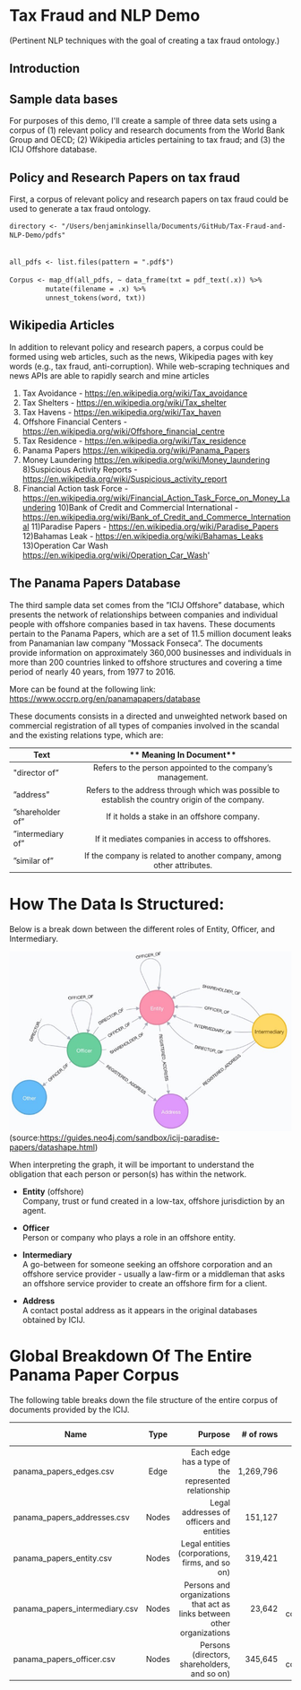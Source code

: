 # Tax Fraud and NLP Demo

(Pertinent NLP techniques with the goal of creating a tax fraud ontology.)

## Introduction 



## Sample data bases
For purposes of this demo, I'll create a sample of three data sets using a corpus of (1) relevant policy and research documents from the World Bank Group and OECD; (2) Wikipedia articles pertaining to tax fraud; and (3) the ICIJ Offshore database. 

## Policy and Research Papers on tax fraud

First, a corpus of relevant policy and research papers on tax fraud could be used to generate a tax fraud ontology. 

```
directory <- "/Users/benjaminkinsella/Documents/GitHub/Tax-Fraud-and-NLP-Demo/pdfs"


all_pdfs <- list.files(pattern = ".pdf$")

Corpus <- map_df(all_pdfs, ~ data_frame(txt = pdf_text(.x)) %>%
         mutate(filename = .x) %>%
         unnest_tokens(word, txt))

```

## Wikipedia Articles

In addition to relevant policy and research papers, a corpus could be formed using web articles, such as the news, Wikipedia pages with key words (e.g., tax fraud, anti-corruption). While web-scraping techniques and news APIs are able to rapidly search and mine articles  

1) Tax Avoidance - https://en.wikipedia.org/wiki/Tax_avoidance
2) Tax Shelters - https://en.wikipedia.org/wiki/Tax_shelter
3) Tax Havens - https://en.wikipedia.org/wiki/Tax_haven
4) Offshore Financial Centers - https://en.wikipedia.org/wiki/Offshore_financial_centre
5) Tax Residence - https://en.wikipedia.org/wiki/Tax_residence
6) Panama Papers https://en.wikipedia.org/wiki/Panama_Papers
7) Money Laundering https://en.wikipedia.org/wiki/Money_laundering
8)Suspicious Activity Reports - https://en.wikipedia.org/wiki/Suspicious_activity_report
9) Financial Action task Force - https://en.wikipedia.org/wiki/Financial_Action_Task_Force_on_Money_Laundering
10)Bank of Credit and Commercial International - https://en.wikipedia.org/wiki/Bank_of_Credit_and_Commerce_International
11)Paradise Papers - https://en.wikipedia.org/wiki/Paradise_Papers
12)Bahamas Leak - https://en.wikipedia.org/wiki/Bahamas_Leaks
13)Operation Car Wash https://en.wikipedia.org/wiki/Operation_Car_Wash'



## The Panama Papers Database

The third sample data set comes from the  ”ICIJ  Offshore”  database,  which presents  the  network  of  relationships  between  companies  and  individual  people  with  offshore  companies based in tax havens. These documents pertain to the Panama Papers, which are a set of 11.5 million document leaks from Panamanian law company ”Mossack Fonseca”. The documents provide information on approximately 360,000 businesses and individuals in more than 200 countries linked to offshore structures and covering a time period of nearly 40 years, from 1977 to 2016.

More can be found at the following link: https://www.occrp.org/en/panamapapers/database

 These documents consists in a directed and unweighted network based on commercial  registration  of  all  types  of  companies  involved  in  the  scandal  and the existing relations type, which are:

| **Text** | ** Meaning In Document**       |
| ------------- |:-------------:|
|"director of”| Refers to the person appointed to the company’s management.|
|”address” | Refers to the address through which was possible to establish the country origin of the company.|
|”shareholder of” | If it holds a stake in an offshore company.|
|”intermediary of” | If it mediates companies in access to offshores.|
| ”similar of” | If the company is related to another company, among other attributes.|

# How The Data Is Structured:
Below is a break down between the different roles of Entity, Officer, and Intermediary.

![](img/shapeofthedata.png)
(source:https://guides.neo4j.com/sandbox/icij-paradise-papers/datashape.html)

When interpreting the graph, it will be important to understand the obligation that each person or person(s) has within the network.  

* **Entity** (offshore)
<br /> Company, trust or fund created in a low-tax, offshore jurisdiction by an agent.

* **Officer**
<br /> Person or company who plays a role in an offshore entity.

* **Intermediary**
<br /> A go-between for someone seeking an offshore corporation
  and an offshore service provider - usually a law-firm or a middleman that asks an offshore service provider to create an offshore firm for a client.

* **Address**
<br /> A contact postal address as it appears in the original databases
  obtained by ICIJ.

# Global Breakdown Of The Entire Panama Paper Corpus

The following table breaks down the file structure of the entire corpus of documents provided by the ICIJ. 


| Name          | Type          | Purpose | # of rows | Columns of interest |
| ------------- |:-------------:| -------:|----------:|------------:|
|  panama_papers_edges.csv    |    Edge       |   Each edge has a type of the represented relationship | 1,269,796    |   START_ID, TYPE, END_ID      |
| panama_papers_addresses.csv |    Nodes      |   Legal addresses of officers and entities  |   151,127  |      n/a   |
| panama_papers_entity.csv  |    Nodes      |   Legal entities (corporations, firms, and so on) |   319,421   |     name, jurisdiction    |
| panama_papers_intermediary.csv|    Nodes      |  Persons and organizations that act as links between other organizations| 23,642 |  name, country_code  |
| panama_papers_officer.csv  |    Nodes      | Persons (directors, shareholders, and so on)| 345,645 | name, country_code |



